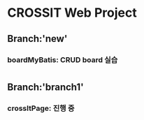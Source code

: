 # CROSSIT Web Project
## Branch:'new' 
### boardMyBatis: CRUD board 실습
#
## Branch:'branch1'
### crossItPage:  진행 중
